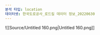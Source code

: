```yaml
---
분석 타입: location
데이터셋: 한국도로공사_로드킬 데이터 정보_20220630
---
```

![[Source/Untitled 160.png|Untitled 160.png]]